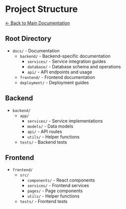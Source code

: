 # Project Structure

[← Back to Main Documentation](./README.MD)

## Root Directory
- `docs/` - Documentation
  - `backend/` - Backend-specific documentation
    - `services/` - Service integration guides
    - `database/` - Database schema and operations 
    - `api/` - API endpoints and usage
  - `frontend/` - Frontend documentation
  - `deployment/` - Deployment guides

## Backend
- `backend/`
  - `app/`
    - `services/` - Service implementations
    - `models/` - Data models
    - `api/` - API routes
    - `utils/` - Helper functions
  - `tests/` - Backend tests

## Frontend  
- `frontend/`
  - `src/`
    - `components/` - React components
    - `services/` - Frontend services
    - `pages/` - Page components
    - `utils/` - Helper functions
  - `tests/` - Frontend tests